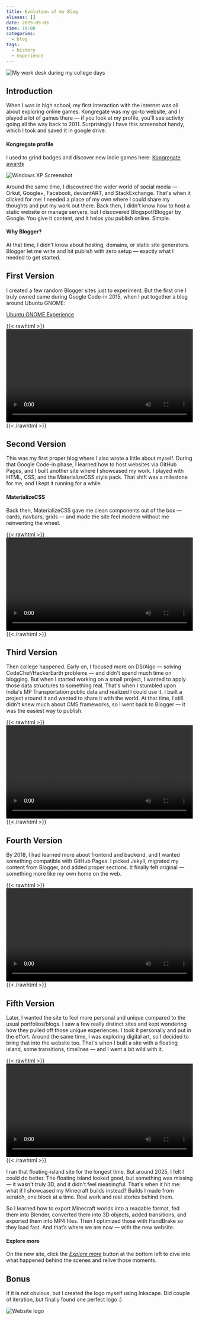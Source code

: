 ```yaml
---
title: Evolution of my Blog
aliases: []
date: 2025-09-03
time: 19:00
categories:
  - blog
tags:
  - history
  - experience
---
```


<img class="blog-header-image" border="0" src="imgs/cover.png" alt="My work desk during my college days" />

## Introduction

When I was in high school, my first interaction with the internet was all about exploring online games. Kongregate was my go-to website, and I played a lot of games there — if you look at my profile, you'll see activity going all the way back to 2011. Surprisingly I have this screenshot handy, which I took and saved it in google drive.

<aside class="left">
    <h4>Kongregate profile</h2>
    <p>I used to grind badges and discover new indie games here: <a href="https://www.kongregate.com/accounts/ShashankS/awards">Kongregate awards</a></p>
</aside>

<img src="imgs/old-days.png" alt="Windows XP Screenshot" />

Around the same time, I discovered the wider world of social media — Orkut, Google+, Facebook, deviantART, and StackExchange. That's when it clicked for me: I needed a place of my own where I could share my thoughts and put my work out there. Back then, I didn't know how to host a static website or manage servers, but I discovered Blogspot/Blogger by Google. You give it content, and it helps you publish online. Simple.

<aside>
    <h4>Why Blogger?</h2>
    <p>At that time, I didn’t know about hosting, domains, or static site generators. Blogger let me write and hit publish with zero setup — exactly what I needed to get started.</p>
</aside>

## First Version

I created a few random Blogger sites just to experiment. But the first one I truly owned came during Google Code-in 2015, when I put together a blog around Ubuntu GNOME:

[Ubuntu GNOME Experience](https://ubuntu-gnome-experience.blogspot.com/)

{{< rawhtml >}}
<video width=100% controls>
    <source src="imgs/blog-1.mp4" type="video/mp4">
    Your browser does not support the video tag.
</video>
{{< /rawhtml >}}

## Second Version

This was my first proper blog where I also wrote a little about myself. During that Google Code-in phase, I learned how to host websites via GitHub Pages, and I built another site where I showcased my work. I played with HTML, CSS, and the MaterializeCSS style pack. That shift was a milestone for me, and I kept it running for a while.

<aside class="left">
    <h4>MaterializeCSS</h2>
    <p>Back then, MaterializeCSS gave me clean components out of the box — cards, navbars, grids — and made the site feel modern without me reinventing the wheel.</p>
</aside>

{{< rawhtml >}}
<video width=100% controls>
    <source src="imgs/blog-2.mp4" type="video/mp4">
    Your browser does not support the video tag.
</video>
{{< /rawhtml >}}

## Third Version

Then college happened. Early on, I focused more on DS/Algo — solving CodeChef/HackerEarth problems — and didn't spend much time on blogging. But when I started working on a small project, I wanted to apply those data structures to something real. That's when I stumbled upon India's MP Transportation public data and realized I could use it. I built a project around it and wanted to share it with the world. At that time, I still didn't knew much about CMS frameworks, so I went back to Blogger — it was the easiest way to publish.

{{< rawhtml >}}
<video width=100% controls>
    <source src="imgs/blog-3.mp4" type="video/mp4">
    Your browser does not support the video tag.
</video>
{{< /rawhtml >}}

## Fourth Version

By 2018, I had learned more about frontend and backend, and I wanted something compatible with GitHub Pages. I picked Jekyll, migrated my content from Blogger, and added proper sections. It finally felt original — something more like my own home on the web.

{{< rawhtml >}}
<video width=100% controls>
    <source src="imgs/blog-4.mp4" type="video/mp4">
    Your browser does not support the video tag.
</video>
{{< /rawhtml >}}

## Fifth Version
Later, I wanted the site to feel more personal and unique compared to the usual portfolios/blogs. I saw a few really distinct sites and kept wondering how they pulled off those unique experiences. I took it personally and put in the effort. Around the same time, I was exploring digital art, so I decided to bring that into the website too. That's when I built a site with a floating island, some transitions, timelines — and I went a bit wild with it.

{{< rawhtml >}}
<video width=100% controls>
    <source src="imgs/blog-5.mp4" type="video/mp4">
    Your browser does not support the video tag.
</video>
{{< /rawhtml >}}

I ran that floating-island site for the longest time. But around 2025, I felt I could do better. The floating island looked good, but something was missing — it wasn't truly 3D, and it didn't feel meaningful. That's when it hit me: what if I showcased my Minecraft builds instead? Builds I made from scratch, one block at a time. Real work and real stories behind them.

So I learned how to export Minecraft worlds into a readable format, fed them into Blender, converted them into 3D objects, added transitions, and exported them into MP4 files. Then I optimized those with HandBrake so they load fast. And that’s where we are now — with the new website.

<aside class="left">
    <h4>Explore more</h2>
    <p>On the new site, click the <em><a href="/worlds">Explore more</a></em> button at the bottom left to dive into what happened behind the scenes and relive those moments.</p>
</aside>

## Bonus

If it is not obvious, but I created the logo myself using Inkscape. Did couple of iteration, but finally found one perfect logo :)

<img src="imgs/logo-origin.png" alt="Website logo" />

